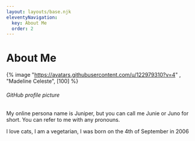 ```yaml
---
layout: layouts/base.njk
eleventyNavigation:
  key: About Me
  order: 2
---
```

# About Me

{% image "https://avatars.githubusercontent.com/u/122979310?v=4" , "Madeline Celeste", [100] %}
###### GitHub profile picture

My online persona name is Juniper, but you can call me Junie or Juno for short. 
You can refer to me with any pronouns.

I love cats, I am a vegetarian, I was born on the 4th of September in 2006